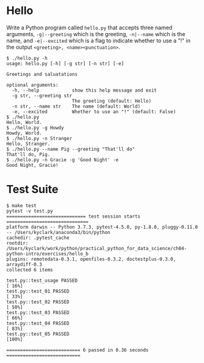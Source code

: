# Hello

Write a Python program called `hello.py` that accepts three named arguments, `-g|--greeting` which is the greeting, `-n|--name` which is the name, and `-e|--excited` which is a flag to indicate whether to use a "!" in the output `<greeting>, <name><punctuation>`.

````
$ ./hello.py -h
usage: hello.py [-h] [-g str] [-n str] [-e]

Greetings and saluatations

optional arguments:
  -h, --help            show this help message and exit
  -g str, --greeting str
                        The greeting (default: Hello)
  -n str, --name str    The name (default: World)
  -e, --excited         Whether to use an "!" (default: False)
$ ./hello.py
Hello, World.
$ ./hello.py -g Howdy
Howdy, World.
$ ./hello.py -n Stranger
Hello, Stranger.
$ ./hello.py --name Pig --greeting "That'll do"
That'll do, Pig.
$ ./hello.py -n Gracie -g 'Good Night' -e
Good Night, Gracie!
````

# Test Suite

````
$ make test
pytest -v test.py
============================= test session starts ==============================
platform darwin -- Python 3.7.3, pytest-4.5.0, py-1.8.0, pluggy-0.11.0 -- /Users/kyclark/anaconda3/bin/python
cachedir: .pytest_cache
rootdir: /Users/kyclark/work/python/practical_python_for_data_science/ch04-python-intro/exercises/hello_b
plugins: remotedata-0.3.1, openfiles-0.3.2, doctestplus-0.3.0, arraydiff-0.3
collected 6 items

test.py::test_usage PASSED                                               [ 16%]
test.py::test_01 PASSED                                                  [ 33%]
test.py::test_02 PASSED                                                  [ 50%]
test.py::test_03 PASSED                                                  [ 66%]
test.py::test_04 PASSED                                                  [ 83%]
test.py::test_05 PASSED                                                  [100%]

=========================== 6 passed in 0.36 seconds ===========================
````
